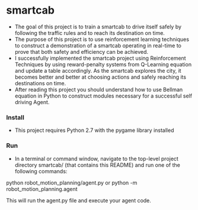 # smartcab

- The goal of this project is to train a smartcab to drive itself safely by following the traffic rules and to reach its destination on time.
- The purpose of this project is to use reinforcement learning techniques to construct a demonstration of a smartcab operating in real-time to prove that both safety and efficiency can be achieved.
- I successfully implemented the smartcab project using Reinforcement Techniques by using reward-penalty systems from Q-Learning equation and update a table accordingly. As the smartcab explores the city, it becomes better and better at choosing actions and safely reaching its destinations on time.
- After reading this project you should understand how to use Bellman equation in Python to construct modules necessary for a successful self driving Agent. 


### Install

- This project requires Python 2.7 with the pygame library installed

### Run

- In a terminal or command window, navigate to the top-level project directory smartcab/ (that contains this README) and run one of the following commands:

python robot_motion_planning/agent.py
or
python -m robot_motion_planning.agent

This will run the agent.py file and execute your agent code.
